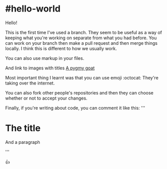 #hello-world
===========

Hello!

This is the first time I've used a branch. They seem to be useful as a way of keeping what you're working on separate from what you had before. You can work on your branch then make a pull request and then merge things locally. I think this is different to how we usually work.

You can also use markup in your files.

And link to images with titles [A pygmy goat](https://fbcdn-sphotos-h-a.akamaihd.net/hphotos-ak-xap1/v/t1.0-9/13985_10152852939415209_3117340416019977245_n.jpg?oh=341b75c5f0f5788cf9c44836090f76cd&oe=54AE5DBE&__gda__=1420811767_475b54ee70f4581871d8a4fec150d04a)


Most important thing I learnt was that you can use emoji :octocat: They're taking over the internet.

You can also fork other people's repositories and then they can choose whether or not to accept your changes.

Finally, if you're writing about code, you can comment it like this:
'''
<h1>The title</h1>
<p>And a paragraph</p> 
  '''

:+1:

